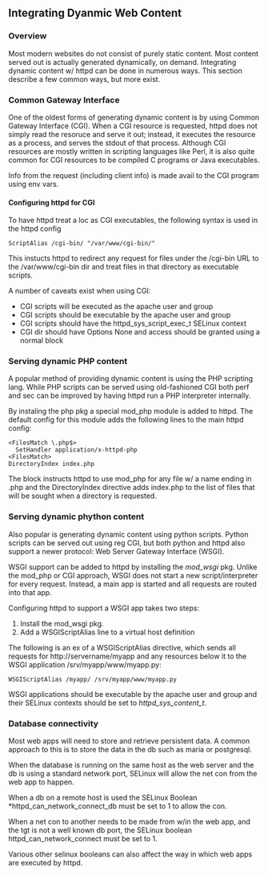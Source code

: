 ## Integrating Dyanmic Web Content

### Overview
Most modern websites do not consist of purely static content. Most content served out is actually generated dynamically, on demand. Integrating dynamic content w/ httpd can be done in numerous ways. This section describe a few common ways, but more exist.

### Common Gateway Interface
One of the oldest forms of generating dynamic content is by using Common Gateway Interface (CGI). When a CGI resource is requested, httpd does not simply read the resoruce and serve it out; instead, it executes the resource as a process, and serves the stdout of that process. Although CGI resources are mostly written in scripting languages like Perl, it is also quite common for CGI resources to be compiled C programs or Java executables.

Info from the request (including client info) is made avail to the CGI program using env vars.

#### Configuring httpd for CGI
To have httpd treat a loc as CGI executables, the following syntax is used in the httpd config
```
ScriptAlias /cgi-bin/ "/var/www/cgi-bin/"
```
This instucts httpd to redirect any request for files under the /cgi-bin URL to the /var/www/cgi-bin dir and treat files in that directory as executable scripts.

A number of caveats exist when using CGI:
- CGI scripts will be executed as the apache user and group
- CGI scripts should be executable by the apache user and group
- CGI scripts should have the httpd_sys_script_exec_t SELinux context
- CGI dir should have Options None and access should be granted using a normal <Directory> block

### Serving dynamic PHP content
A popular method of providing dynamic content is using the PHP scripting lang. While PHP scripts can be served using old-fashioned CGI both perf and sec can be improved by having httpd run a PHP interpreter internally.

By instaling the php pkg a special mod_php module is added to httpd. The default config for this module adds the following lines to the main httpd config:
```
<FilesMatch \.php$>
  SetHandler application/x-httpd-php
<FilesMatch>
DirectoryIndex index.php
```
The <FilesMatch> block instructs httpd to use mod_php for any file w/ a name ending in .php and the DirectoryIndex directive adds index.php to the list of files that will be sought when a directory is requested. 

### Serving dynamic phython content
Also popular is generating dynamic content using python scripts. Python scripts can be served out using reg CGI, but both python and httpd also support a newer protocol: Web Server Gateway Interface (WSGI).

WSGI support can be added to httpd by installing the *mod_wsgi* pkg. Unlike the mod_php or CGI approach, WSGI does not start a new script/interpreter for every request. Instead, a main app is started and all requests are routed into that app.

Configuring httpd to support a WSGI app takes two steps:
1. Install the mod_wsgi pkg.
2. Add a WSGIScriptAlias line to a virtual host definition

The following is an ex of a WSGIScriptAlias directive, which sends all requests for http://servername/myapp and any resources below it to the WSGI application /srv/myapp/www/myapp.py:
```
WSGIScriptAlias /myapp/ /srv/myapp/www/myapp.py
```

WSGI applications should be executable by the apache user and group and their SELinux contexts should be set to *httpd_sys_content_t*.

### Database connectivity
Most web apps will need to store and retrieve persistent data. A common approach to this is to store the data in the db such as maria or postgresql.

When the database is running on the same host as the web server and the db is using a standard network port, SELinux will allow the net con from the web app to happen.

When a db on a remote host is used the SELinux Boolean *httpd_can_network_connect_db must be set to 1 to allow the con.

When a net con to another needs to be made from w/in the web app, and the tgt is not a well known db port, the SELinux boolean httpd_can_network_connect must be set to 1.

Various other selinux booleans can also affect the way in which web apps are executed by httpd.
